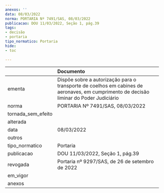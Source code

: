 ```yaml
---
anexos: ''
data: 08/03/2022
norma: PORTARIA Nº 7491/SAS, 08/03/2022
publicacao: DOU 11/03/2022, Seção 1, pág.39
tags:
- decisão
- portaria
tipo_normatico: Portaria
hide: 
- toc 
 
---
```


|                    | Documento                                                                                                                              |
|:-------------------|:---------------------------------------------------------------------------------------------------------------------------------------|
| ementa             | Dispõe sobre a autorização para o transporte de coelhos em cabines de aeronaves, em cumprimento de decisão liminar do Poder Judiciário |
| norma              | PORTARIA Nº 7491/SAS, 08/03/2022                                                                                                       |
| tornada_sem_efeito |                                                                                                                                        |
| alterada           |                                                                                                                                        |
| data               | 08/03/2022                                                                                                                             |
| outros             |                                                                                                                                        |
| tipo_normatico     | Portaria                                                                                                                               |
| publicacao         | DOU 11/03/2022, Seção 1, pág.39                                                                                                        |
| revogada           | Portaria nº 9297/SAS, de 26 de setembro de 2022                                                                                        |
| em_vigor           |                                                                                                                                        |
| anexos             |                                                                                                                                        |